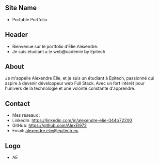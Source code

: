 ## Site Name
- Portable Portfolio

## Header
- Bienvenue sur le portfolio d'Elie Alexendre.
- Je suis étudiant a le web@cadémie by Epitech

## About
Je m'appelle Alexendre Elie, et je suis un étudiant à Epitech, passionné qui aspire à devenir développeur web Full Stack. Avec un fort intérêt pour l'univers de la technologie et une volonté constante d'apprendre.

## Contact
- Mes réseaux : 
- LinkedIn: https://linkedin.com/in/alexendre-elie-044b72200
- GitHub: https://github.com/AlexEl972
- Email: alexendre.elie@epitech.eu

## Logo
- AE